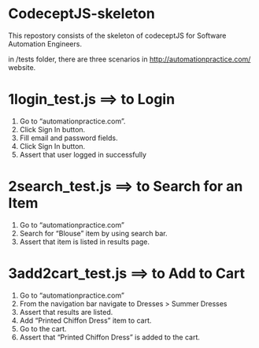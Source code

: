# CodeceptJS-skeleton

This repostory consists of the skeleton of codeceptJS for Software Automation Engineers.

in /tests folder, there are three scenarios in http://automationpractice.com/ website.

# 1login_test.js ==> to Login
1. Go to “automationpractice.com”.
2. Click Sign In button.
3. Fill email and password fields.
4. Click Sign In button.
5. Assert that user logged in successfully

# 2search_test.js ==> to Search for an Item
1. Go to “automationpractice.com”
2. Search for “Blouse” item by using search bar.
3. Assert that item is listed in results page.

# 3add2cart_test.js ==> to Add to Cart
1. Go to “automationpractice.com”
2. From the navigation bar navigate to Dresses > Summer Dresses
3. Assert that results are listed.
4. Add “Printed Chiffon Dress” item to cart.
5. Go to the cart.
6. Assert that “Printed Chiffon Dress” is added to the cart.
